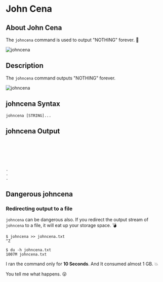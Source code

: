 # John Cena

## About John Cena

The `johncena` command is used to output "NOTHING" forever. :repeat:

![johncena](https://media.giphy.com/media/l0HU20BZ6LbSEITza/giphy.gif)

## Description

The `johncena` command outputs "NOTHING" forever.

![johncena](https://media.giphy.com/media/26n6NdWgS7d8vQAGQ/giphy.gif)

## johncena Syntax

```
johncena [STRING]...
```

## johncena Output

```






.
.
.
```

## Dangerous johncena

### Redirecting output to a file

`johncena` can be dangerous also. If you redirect the output stream of `johncena` to a file, it will eat up your storage space. :bomb:

```
$ johncena >> johncena.txt
^Z

$ du -h johncena.txt
1007M johncena.txt
```

I ran the command only for __10 Seconds__. And It consumed almost 1 GB. :boom:


You tell me what happens. :stuck_out_tongue_winking_eye:
